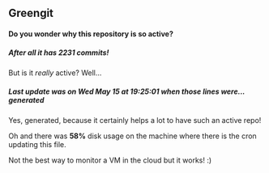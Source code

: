 ## Greengit

#### Do you wonder why this repository is so active?

##### After all it has 2231 commits!

But is it *really* active? Well...

##### Last update was on Wed May 15 at 19:25:01 when those lines were... generated

Yes, generated, because it certainly helps a lot to have such an active repo!

Oh and there was **58%** disk usage on the machine
where there is the cron updating this file.

Not the best way to monitor a VM in the cloud but it works! :)
